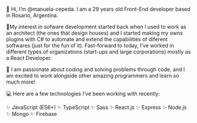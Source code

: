 
👋 Hi, I’m @manuela-cepeda. I am a 29 years old Front-End developer based in Rosario, Argentina.

🌱My interest in sofware development started back when I used to work as an architect (the ones that design houses) and I started making my owns plugins with C# to automate and extend the capabilities of diferent softwares (just for the fun of it). Fast-forward to today, I’ve worked in different types of organizations (start-ups and large corporations) mostly as a React Developer.


💞️ I am passionate about coding and solving problems through code, and I am excited to work alongside other amazing programmers and learn so much more!


💻 Here are a few technologies I’ve been working with recently:

✨ JavaScript (ES6+)
✨ TypeScript
✨ Sass
✨ React.js
✨ Express
✨ Node.js
✨ Mongo
✨ Firebase
